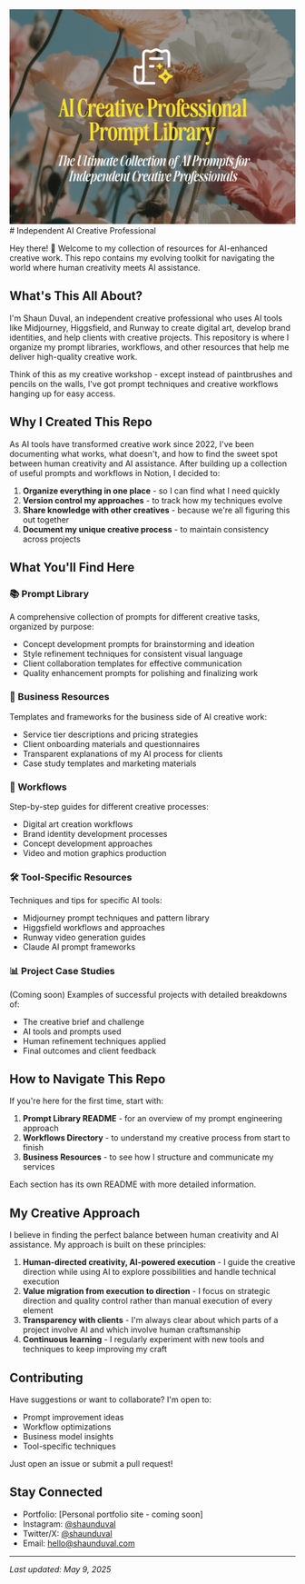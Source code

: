 <img src="cover.png" width="" alt="Cover">
# Independent AI Creative Professional

Hey there! 👋 Welcome to my collection of resources for AI-enhanced creative work. This repo contains my evolving toolkit for navigating the world where human creativity meets AI assistance.

## What's This All About?

I'm Shaun Duval, an independent creative professional who uses AI tools like Midjourney, Higgsfield, and Runway to create digital art, develop brand identities, and help clients with creative projects. This repository is where I organize my prompt libraries, workflows, and other resources that help me deliver high-quality creative work.

Think of this as my creative workshop - except instead of paintbrushes and pencils on the walls, I've got prompt techniques and creative workflows hanging up for easy access.

## Why I Created This Repo

As AI tools have transformed creative work since 2022, I've been documenting what works, what doesn't, and how to find the sweet spot between human creativity and AI assistance. After building up a collection of useful prompts and workflows in Notion, I decided to:

1. **Organize everything in one place** - so I can find what I need quickly
2. **Version control my approaches** - to track how my techniques evolve
3. **Share knowledge with other creatives** - because we're all figuring this out together
4. **Document my unique creative process** - to maintain consistency across projects

## What You'll Find Here

### 📚 Prompt Library
A comprehensive collection of prompts for different creative tasks, organized by purpose:
- Concept development prompts for brainstorming and ideation
- Style refinement techniques for consistent visual language
- Client collaboration templates for effective communication
- Quality enhancement prompts for polishing and finalizing work

### 💼 Business Resources
Templates and frameworks for the business side of AI creative work:
- Service tier descriptions and pricing strategies
- Client onboarding materials and questionnaires
- Transparent explanations of my AI process for clients
- Case study templates and marketing materials

### 🔄 Workflows
Step-by-step guides for different creative processes:
- Digital art creation workflows
- Brand identity development processes
- Concept development approaches
- Video and motion graphics production

### 🛠️ Tool-Specific Resources
Techniques and tips for specific AI tools:
- Midjourney prompt techniques and pattern library
- Higgsfield workflows and approaches
- Runway video generation guides
- Claude AI prompt frameworks

### 📊 Project Case Studies
(Coming soon) Examples of successful projects with detailed breakdowns of:
- The creative brief and challenge
- AI tools and prompts used
- Human refinement techniques applied
- Final outcomes and client feedback

## How to Navigate This Repo

If you're here for the first time, start with:

1. **Prompt Library README** - for an overview of my prompt engineering approach
2. **Workflows Directory** - to understand my creative process from start to finish
3. **Business Resources** - to see how I structure and communicate my services

Each section has its own README with more detailed information.

## My Creative Approach

I believe in finding the perfect balance between human creativity and AI assistance. My approach is built on these principles:

1. **Human-directed creativity, AI-powered execution** - I guide the creative direction while using AI to explore possibilities and handle technical execution
2. **Value migration from execution to direction** - I focus on strategic direction and quality control rather than manual execution of every element
3. **Transparency with clients** - I'm always clear about which parts of a project involve AI and which involve human craftsmanship
4. **Continuous learning** - I regularly experiment with new tools and techniques to keep improving my craft

## Contributing

Have suggestions or want to collaborate? I'm open to:
- Prompt improvement ideas
- Workflow optimizations
- Business model insights
- Tool-specific techniques

Just open an issue or submit a pull request!

## Stay Connected

- Portfolio: [Personal portfolio site - coming soon]
- Instagram: [@shaunduval](https://instagram.com/@shaunduval)
- Twitter/X: [@shaunduval](https://twitter.com/@shaunduval)
- Email: [hello@shaunduval.com](mailto:hello@shaunduval.com)

---

*Last updated: May 9, 2025*
